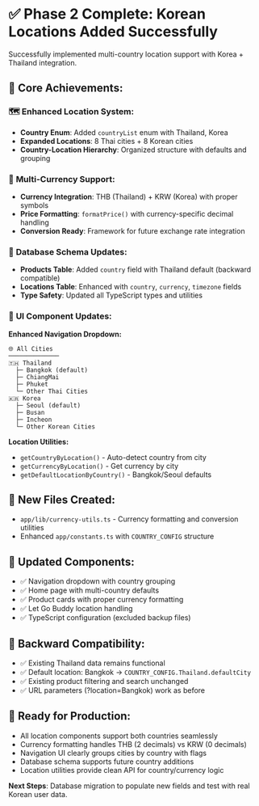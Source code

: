 # ✅ Phase 2 Complete: Korean Locations Added Successfully

Successfully implemented multi-country location support with Korea + Thailand integration.

## 🎯 **Core Achievements:**

### 🗺️ **Enhanced Location System:**
- **Country Enum**: Added `countryList` enum with Thailand, Korea
- **Expanded Locations**: 8 Thai cities + 8 Korean cities 
- **Country-Location Hierarchy**: Organized structure with defaults and grouping

### 💱 **Multi-Currency Support:**
- **Currency Integration**: THB (Thailand) + KRW (Korea) with proper symbols
- **Price Formatting**: `formatPrice()` with currency-specific decimal handling
- **Conversion Ready**: Framework for future exchange rate integration

### 🔧 **Database Schema Updates:**
- **Products Table**: Added `country` field with Thailand default (backward compatible)
- **Locations Table**: Enhanced with `country`, `currency`, `timezone` fields
- **Type Safety**: Updated all TypeScript types and utilities

### 🎨 **UI Component Updates:**

**Enhanced Navigation Dropdown:**
```
🌐 All Cities
──────────────
🇹🇭 Thailand
  ├─ Bangkok (default)
  ├─ ChiangMai
  ├─ Phuket
  └─ Other Thai Cities
🇰🇷 Korea  
  ├─ Seoul (default)
  ├─ Busan
  ├─ Incheon
  └─ Other Korean Cities
```

**Location Utilities:**
- `getCountryByLocation()` - Auto-detect country from city
- `getCurrencyByLocation()` - Get currency by city
- `getDefaultLocationByCountry()` - Bangkok/Seoul defaults

## 📁 **New Files Created:**
- `app/lib/currency-utils.ts` - Currency formatting and conversion utilities
- Enhanced `app/constants.ts` with `COUNTRY_CONFIG` structure

## 🔄 **Updated Components:**
- ✅ Navigation dropdown with country grouping
- ✅ Home page with multi-country defaults  
- ✅ Product cards with proper currency formatting
- ✅ Let Go Buddy location handling
- ✅ TypeScript configuration (excluded backup files)

## 🧪 **Backward Compatibility:**
- ✅ Existing Thailand data remains functional
- ✅ Default location: Bangkok → `COUNTRY_CONFIG.Thailand.defaultCity`
- ✅ Existing product filtering and search unchanged
- ✅ URL parameters (?location=Bangkok) work as before

## 🚀 **Ready for Production:**
- All location components support both countries seamlessly
- Currency formatting handles THB (2 decimals) vs KRW (0 decimals)  
- Navigation UI clearly groups cities by country with flags
- Database schema supports future country additions
- Location utilities provide clean API for country/currency logic

**Next Steps**: Database migration to populate new fields and test with real Korean user data.